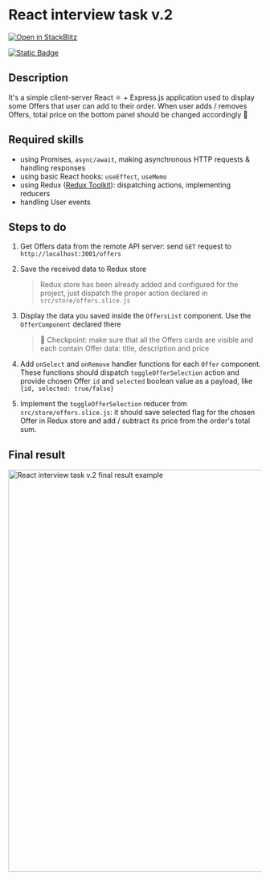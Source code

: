 # React interview task v.2

[![Open in StackBlitz](https://developer.stackblitz.com/img/open_in_stackblitz.svg)](https://stackblitz.com/fork/github/spanic/react-interview-task-v2?title=React%20interview%20task%20v.2)

<a href="https://master--64efbbdd17b6d0944f4367db.chromatic.com/?path=/docs/components-offer--docs" target="_blank" title="Open Chromatic Storybook showcases">![Static Badge](https://img.shields.io/badge/Showcases-red?style=for-the-badge&logo=chromatic&logoColor=white&label=open)</a>

## Description

It's a simple client-server React ⚛️ + Express.js application used to display some Offers that user can add to their order. When user adds / removes Offers, total price on the bottom panel should be changed accordingly 💸

## Required skills

- using Promises, `async/await`, making asynchronous HTTP requests & handling responses
- using basic React hooks: `useEffect`, `useMemo`
- using Redux ([Redux Toolkit](https://redux-toolkit.js.org/tutorials/quick-start)): dispatching actions, implementing reducers
- handling User events

## Steps to do

1. Get Offers data from the remote API server: send `GET` request to `http://localhost:3001/offers`
2. Save the received data to Redux store

   > Redux store has been already added and configured for the project, just dispatch the proper action declared in `src/store/offers.slice.js`

3. Display the data you saved inside the `OffersList` component. Use the `OfferComponent` declared there

   > 🚧 Checkpoint: make sure that all the Offers cards are visible and each contain Offer data: title, description and price

4. Add `onSelect` and `onRemove` handler functions for each `Offer` component. These functions should dispatch `toggleOfferSelection` action and provide chosen Offer `id` and `selected` boolean value as a payload, like `{id, selected: true/false}`

5. Implement the `toggleOfferSelection` reducer from `src/store/offers.slice.js`: it should save selected flag for the chosen Offer in Redux store and add / subtract its price from the order's total sum.

## Final result

<img width="800" src="https://github.com/spanic/react-interview-task-v2/assets/15694775/30177711-510f-401e-b272-01cb7742548b" alt="React interview task v.2 final result example" />
